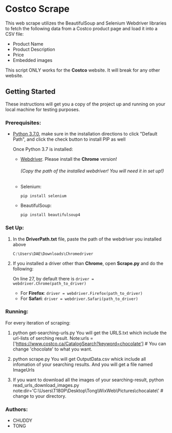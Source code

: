 # Costco Scrape

This web scrape utilizes the BeautifulSoup and Selenium Webdriver libraries to fetch the following data from a Costco product page and load it into a CSV file:
- Product Name
- Product Description
- Price
- Embedded images

This script ONLY works for the **Costco** website. It will break for any other website. 

## Getting Started

These instructions will get you a copy of the project up and running on your local machine for testing purposes. 

### Prerequisites:
- [Python 3.7.0](https://www.python.org/downloads/windows/), make sure in the installation directions to click "Default Path", and click the check button to install PIP as well

  Once Python 3.7 is installed:

  - [Webdriver](http://selenium-python.readthedocs.io/installation.html). Please install the **Chrome** version!
    ###### (Copy the path of the installed webdriver! You will need it in set up!)

  - Selenium: 
  
    `pip install selenium`

  - BeautifulSoup: 
  
    `pip install beautifulsoup4`

### Set Up:
1. In the **DriverPath.txt** file, paste the path of the webdriver you installed above

   `C:\Users\DAE\Downloads\Chromedriver`
   
2. If you installed a driver other than **Chrome**, open **Scrape.py** and do the following:
   
   On line 27, by default there is `driver = webdriver.Chrome(path_to_driver)`
   - For **Firefox**: `driver = webdriver.Firefox(path_to_driver)`
   - For **Safari**:  `driver = webdriver.Safari(path_to_driver)`

### Running:
For every iteration of scraping:
  1. python get-searching-urls.py
     You will get the URLS.txt which include the url-lists of serching result.
     Note:urls = ['https://www.costco.ca/CatalogSearch?keyword=chocolate'] # You can change 'chocolate' to what you want.
  2. python scrape.py
     You will get OutputData.csv whick include all infomation of your searching results.
     And you will get a file named ImageUrls

  3. If you want to download all the images of your searching-result,
     python read_urls_download_images.py
     note:dir='C:\\Users\\T180P\\Desktop\\Tong\\WixWeb\\Pictures\\chocalate\\' # change to your directory.

  
### Authors:
- CHUDDY
- TONG
